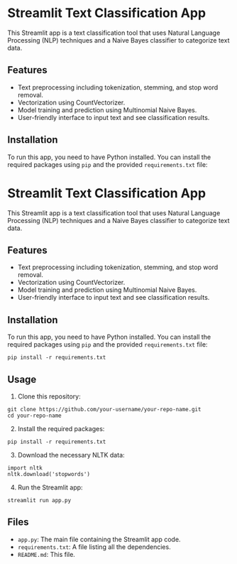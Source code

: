 # Streamlit Text Classification App

This Streamlit app is a text classification tool that uses Natural Language Processing (NLP) techniques and a Naive Bayes classifier to categorize text data.

## Features

- Text preprocessing including tokenization, stemming, and stop word removal.
- Vectorization using CountVectorizer.
- Model training and prediction using Multinomial Naive Bayes.
- User-friendly interface to input text and see classification results.

## Installation

To run this app, you need to have Python installed. You can install the required packages using `pip` and the provided `requirements.txt` file:

<h1>Streamlit Text Classification App</h1>

<p>This Streamlit app is a text classification tool that uses Natural Language Processing (NLP) techniques and a Naive Bayes classifier to categorize text data.</p>

<h2>Features</h2>
<ul>
  <li>Text preprocessing including tokenization, stemming, and stop word removal.</li>
  <li>Vectorization using CountVectorizer.</li>
  <li>Model training and prediction using Multinomial Naive Bayes.</li>
  <li>User-friendly interface to input text and see classification results.</li>
</ul>

<h2>Installation</h2>
<p>To run this app, you need to have Python installed. You can install the required packages using <code>pip</code> and the provided <code>requirements.txt</code> file:</p>

<pre><code>pip install -r requirements.txt</code></pre>

<h2>Usage</h2>
<ol>
  <li>Clone this repository:</li>
</ol>
<pre><code>git clone https://github.com/your-username/your-repo-name.git
cd your-repo-name
</code></pre>

<ol start="2">
  <li>Install the required packages:</li>
</ol>
<pre><code>pip install -r requirements.txt</code></pre>

<ol start="3">
  <li>Download the necessary NLTK data:</li>
</ol>
<pre><code>import nltk
nltk.download('stopwords')
</code></pre>

<ol start="4">
  <li>Run the Streamlit app:</li>
</ol>
<pre><code>streamlit run app.py</code></pre>

<h2>Files</h2>
<ul>
  <li><code>app.py</code>: The main file containing the Streamlit app code.</li>
  <li><code>requirements.txt</code>: A file listing all the dependencies.</li>
  <li><code>README.md</code>: This file.</li>
</ul>
